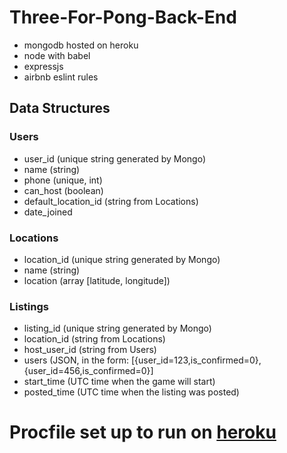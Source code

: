 
# Three-For-Pong-Back-End

* mongodb hosted on heroku
* node with babel
* expressjs
* airbnb eslint rules


## Data Structures

### Users
*	user_id (unique string generated by Mongo)
*	name (string)
*	phone (unique, int)
*	can_host (boolean)
*	default_location_id (string from Locations)
*	date_joined

### Locations
*	location_id (unique string generated by Mongo)
*	name (string)
*	location (array [latitude, longitude])

### Listings
*	listing_id (unique string generated by Mongo)
*	location_id (string from Locations)
*	host_user_id (string from Users)
*	users (JSON, in the form: [{user_id=123,is_confirmed=0},{user_id=456,is_confirmed=0}]
*	start_time (UTC time when the game will start)
*	posted_time (UTC time when the listing was posted)


Procfile set up to run on [heroku](https://devcenter.heroku.com/articles/getting-started-with-nodejs#deploy-the-app)
=======
